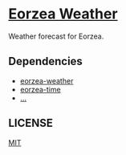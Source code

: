 # [Eorzea Weather](https://eorzea-weather.info/)

Weather forecast for Eorzea.

## Dependencies

- [eorzea-weather](https://github.com/eorzea-weather/eorzea-weather)
- [eorzea-time](https://github.com/eorzea-weather/eorzea-time)
- [...](package.json)

## LICENSE

[MIT](LICENSE)
